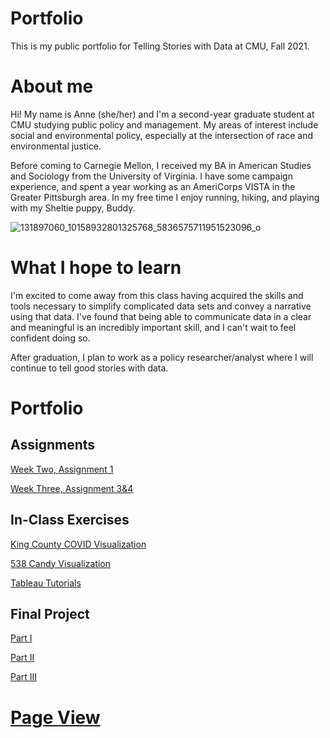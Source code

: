 # Portfolio
This is my public portfolio for Telling Stories with Data at CMU, Fall 2021.

# About me
Hi! My name is Anne (she/her) and I'm a second-year graduate student at CMU studying public policy and management. My areas of interest include social and environmental policy, especially at the intersection of race and environmental justice. 

Before coming to Carnegie Mellon, I received my BA in American Studies and Sociology from the University of Virginia. I have some campaign experience, and spent a year working as an AmeriCorps VISTA in the Greater Pittsburgh area. In my free time I enjoy running, hiking, and playing with my Sheltie puppy, Buddy.

![131897060_10158932801325768_5836575711951523096_o](https://user-images.githubusercontent.com/92963323/138749419-aece330a-36f5-47a7-99fd-8ec6c41f2b4b.jpeg)

# What I hope to learn
I'm excited to come away from this class having acquired the skills and tools necessary to simplify complicated data sets and convey a narrative using that data. I've found that being able to communicate data in a clear and meaningful is an incredibly important skill, and I can't wait to feel confident doing so.

After graduation, I plan to work as a policy researcher/analyst where I will continue to tell good stories with data.

# Portfolio
## Assignments

[Week Two, Assignment 1](/dataviz2.md)

[Week Three, Assignment 3&4](/dataviz3.md)

## In-Class Exercises
[King County COVID Visualization](/kingcountycovid.md)

[538 Candy Visualization](/538candy.md)

[Tableau Tutorials](/tableaututorials.md)
  
## Final Project
[Part I](/final_project_part_1_AnneJensen.md)

[Part II](/final_project_part_2_AnneJensen.md) 

[Part III](/final_project_part_3_AnneJensen.md)

# [Page View](https://aej6qm.github.io/Telling-Stories-with-Data/)
 
